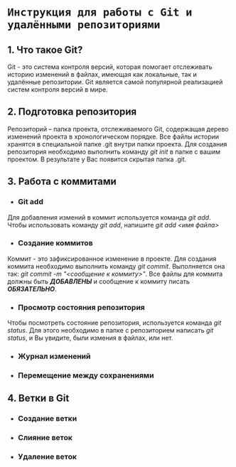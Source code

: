 # `Инструкция для работы с Git и удалёнными репозиториями`
## 1. Что такое Git?
Git - это система контроля версий, которая помогает отслеживать историю изменений в файлах, имеющая как локальные, так и удалённые репозитории. Git является самой популярной реализацией систем контроля версий в мире.
## 2. Подготовка репозитория
Репозиторий – папка проекта, отслеживаемого Git, содержащая дерево изменений проекта в хронологическом порядке. Все файлы истории хранятся в специальной папке .git внутри папки проекта. Для создания репозитория необходимо выполнить команду *git init*  в папке с вашим проектом. В результате у Вас появится скрытая папка .git.
## 3. Работа с коммитами
* ### Git add
Для добавления измений в коммит используется команда *git add*. Чтобы использовать команду *git add*, напишите *git add <имя файла>*
* ### Создание коммитов
Коммит - это зафиксированное изменение в проекте. Для создания коммита необходимо выполнить команду *git commit*. Выполняется она так: *git commit -m "<сообщение к коммиту>"*. Все файлы для коммита должны быть ***ДОБАВЛЕНЫ*** и сообщение к коммиту писать ***ОБЯЗАТЕЛЬНО***.
* ### Просмотр состояния репозитория
Чтобы посмотреть состояние репозитория, используется команда *git status*. Для этого необходимо в папке с репозиторием написать *git status*, и Вы увидите, были измения в файлах, или нет.
* ### Журнал изменений
* ### Перемещение между сохранениями
## 4. Ветки в Git
* ### Создание ветки
* ### Слияние веток
* ### Удаление веток